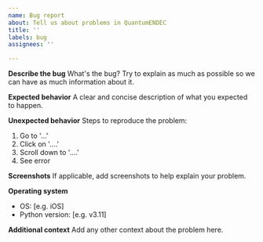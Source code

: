 ```yaml
---
name: Bug report
about: Tell us about problems in QuantumENDEC
title: ''
labels: bug
assignees: ''

---
```


**Describe the bug**
What's the bug? Try to explain as much as possible so we can have as much information about it.

**Expected behavior**
A clear and concise description of what you expected to happen.

**Unexpected behavior**
Steps to reproduce the problem:
1. Go to '...'
2. Click on '....'
3. Scroll down to '....'
4. See error

**Screenshots**
If applicable, add screenshots to help explain your problem.

**Operating system**
 - OS: [e.g. iOS]
 - Python version: [e.g. v3.11]

**Additional context**
Add any other context about the problem here.

